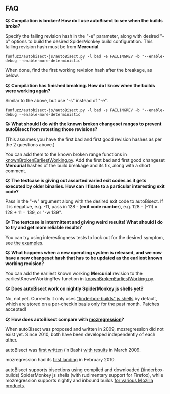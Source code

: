 ## FAQ

**Q: Compilation is broken! How do I use autoBisect to see when the builds broke?**

Specify the failing revision hash in the "-e" parameter, along with desired "-b" options to build the desired SpiderMonkey build configuration. This failing revision hash must be from **Mercurial**.

```funfuzz/autobisect-js/autoBisect.py -l bad -e FAILINGREV -b "--enable-debug --enable-more-deterministic"```

When done, find the first working revision hash after the breakage, as below.

**Q: Compilation has finished breaking. How do I know when the builds were working again?**

Similar to the above, but use "-s" instead of "-e".

```funfuzz/autobisect-js/autoBisect.py -l bad -s FAILINGREV -b "--enable-debug --enable-more-deterministic```

**Q: What should I do with the known broken changeset ranges to prevent autoBisect from retesting those revisions?**

(This assumes you have the first bad and first good revision hashes as per the 2 questions above.)

You can add them to the known broken range functions in [knownBrokenEarliestWorking.py](knownBrokenEarliestWorking.py). Add the first bad and first good changeset **Mercurial** hashes of the build breakage and its fix, along with a short comment.

**Q: The testcase is giving out assorted varied exit codes as it gets executed by older binaries. How can I fixate to a particular interesting exit code?**

Pass in the "-w" argument along with the desired exit code to autoBisect. If it is negative, e.g. -11, pass in 128 - (**exit code number**), e.g. 128 - (-11) = 128 + 11 = 139, or "-w 139".

**Q: The testcase is intermittent and giving weird results! What should I do to try and get more reliable results?**

You can try using interestingness tests to look out for the desired symptom, see [the examples](examples-autoBisect.md).

**Q: What happens when a new operating system is released, and we now have a new changeset hash that has to be updated as the earliest known working revision?**

You can add the earliest known working **Mercurial** revision to the earliestKnownWorkingRev function in [knownBrokenEarliestWorking.py](knownBrokenEarliestWorking.py).

**Q: Does autoBisect work on nightly SpiderMonkey js shells yet?**

No, not yet. Currently it only uses ["tinderbox-builds" js shells](https://ftp.mozilla.org/pub/mozilla.org/firefox/tinderbox-builds/mozilla-inbound-macosx64-debug/) by default, which are stored on a per-checkin basis only for the past month. Patches accepted!

**Q: How does autoBisect compare with [mozregression](http://mozilla.github.io/mozregression/)?**

When autoBisect was proposed and written in 2009, mozregression did not exist yet. Since 2010, both have been developed independently of each other.

autoBisect was [first written](https://bugzilla.mozilla.org/show_bug.cgi?id=482536) (in Bash) [with results](https://bugzilla.mozilla.org/show_bug.cgi?id=476655#c8) in March 2009.

mozregression had its [first landing](https://github.com/mozilla/mozregression/commit/d50509b36cb6ba45d7c54917f528bdf482d2c5e6) in February 2010.

autoBisect supports bisections using compiled and downloaded (tinderbox-builds) SpiderMonkey js shells (with rudimentary support for Firefox), while mozregression supports nightly and inbound builds [for various Mozilla products](http://mozilla.github.io/mozregression/).
